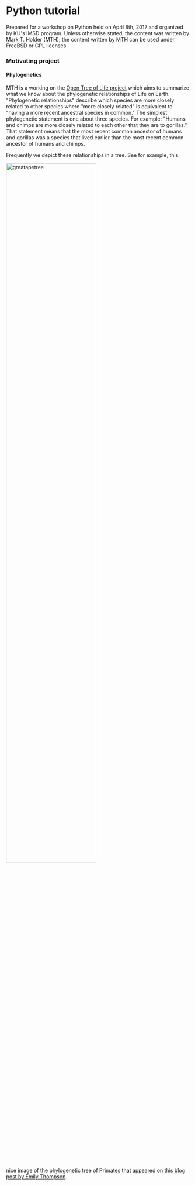 # Python tutorial
Prepared for a workshop on Python held on April 8th, 2017 and organized by KU's IMSD program.
Unless otherwise stated, the content was written by Mark T. Holder (MTH);
the content written by MTH can be used under FreeBSD or GPL licenses.

### Motivating project

#### Phylogenetics
MTH is a working on the [Open Tree of Life project](http://tree.opentreeoflife.org) which aims
to summarize what we know about the phylogenetic relationships of Life on Earth.
"Phylogenetic relationships" describe which species are more closely related to other
    species where "more closely related" is equivalent to "having a more recent
    ancestral species in common."
The simplest phylogenetic statement is one about three species.
For example: "Humans and chimps are more closely related to each other that they are to
gorillas."
That statement means that the most recent common ancestor of humans and gorillas was a 
species that lived earlier than the most recent common ancestor of humans and chimps.

Frequently we depict these relationships in a tree. See for example, this:
 
<img src="https://pandasthumb.org/uploads/2014/primate-family-tree-780x520_0.gif" width="70%" alt="greatapetree" />

nice image of the phylogenetic tree of Primates that appeared on
[this blog post by Emily Thompson](https://pandasthumb.org/archives/2014/10/the-family-tree.html).